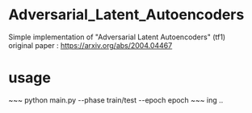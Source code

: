 # Adversarial_Latent_Autoencoders
Simple implementation of "Adversarial Latent Autoencoders" (tf1)  
original paper : https://arxiv.org/abs/2004.04467  

# usage
\~\~~
python main.py --phase train/test --epoch epoch
\~\~~
ing ..
